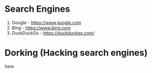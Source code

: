 # Search Engines
1. Google - https://www.google.com
2. Bing - https://www.bing.com
3. DuckDuckGo - https://duckduckgo.com/
# Dorking (Hacking search engines)
here
